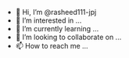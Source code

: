 - 👋 Hi, I’m @rasheed111-jpj
- 👀 I’m interested in ...
- 🌱 I’m currently learning ...
- 💞️ I’m looking to collaborate on ...
- 📫 How to reach me ...

<!---
rasheed111-jpj/rasheed111-jpj is a ✨ special ✨ repository because its `README.md` (this file) appears on your GitHub profile.
You can click the Preview link to take a look at your changes.
--->
